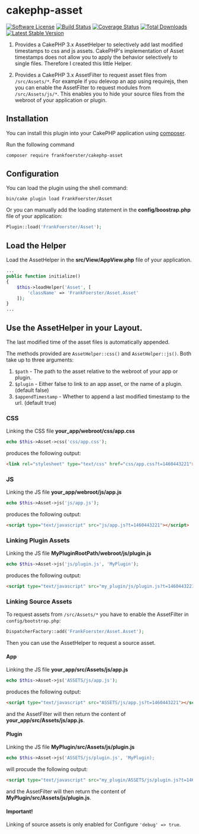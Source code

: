 # cakephp-asset
[![Software License](https://img.shields.io/badge/license-MIT-brightgreen.svg?style=flat-square)](LICENSE.txt)
[![Build Status](https://img.shields.io/travis/frankfoerster/cakephp-asset/master.svg?style=flat-square)](https://travis-ci.org/frankfoerster/cakephp-asset)
[![Coverage Status](https://img.shields.io/coveralls/frankfoerster/cakephp-asset.svg?style=flat-square)](https://coveralls.io/github/frankfoerster/cakephp-asset)
[![Total Downloads](https://img.shields.io/packagist/dt/frankfoerster/cakephp-asset.svg?style=flat-square)](https://packagist.org/packages/frankfoerster/cakephp-asset)
[![Latest Stable Version](https://img.shields.io/packagist/v/frankfoerster/cakephp-asset.svg?style=flat-square&label=stable)](https://packagist.org/packages/frankfoerster/cakephp-asset)

1. Provides a CakePHP 3.x AssetHelper to selectively add last modified timestamps to css and js assets.
CakePHP's implementation of Asset timestamps does not allow you to apply the behavior selectively to single files. Therefore I created this little Helper.

2. Provides a CakePHP 3.x AssetFilter to request asset files from ``/src/Assets/*``.
For example if you delevop an app using requirejs, then you can enable the AssetFilter to request modules from ``/src/Assets/js/*``. This enables you to hide your source files from the webroot of your application or plugin.


## Installation

You can install this plugin into your CakePHP application using [composer](http://getcomposer.org).

Run the following command
```sh
composer require frankfoerster/cakephp-asset
```

## Configuration

You can load the plugin using the shell command:

```
bin/cake plugin load FrankFoerster/Asset
```

Or you can manually add the loading statement in the **config/boostrap.php** file of your application:

```php
Plugin::load('FrankFoerster/Asset');
```

## Load the Helper

Load the AssetHelper in the **src/View/AppView.php** file of your application.

```php
...
public function initialize()
{
    $this->loadHelper('Asset', [
        'className' => 'FrankFoerster/Asset.Asset'
    ]);
}
...
```

## Use the AssetHelper in your Layout.

The last modified time of the asset files is automatically appended.

The methods provided are ``AssetHelper::css()`` and ``AssetHelper::js()``. Both take up to three arguments:

1. ``$path`` - The path to the asset relative to the webroot of your app or plugin.
2. ``$plugin`` - Either false to link to an app asset, or the name of a plugin. (default false)
3. ``$appendTimestamp`` - Whether to append a last modified timestamp to the url. (default true)

### CSS

Linking the CSS file **your_app/webroot/css/app.css**

```php
echo $this->Asset->css('css/app.css');
```

produces the following output:

```html
<link rel="stylesheet" type="text/css" href="css/app.css?t=1460443221">
```

### JS

Linking the JS file **your_app/webroot/js/app.js**

```php
echo $this->Asset->js('js/app.js');
```

produces the following output:

```html
<script type="text/javascript" src="js/app.js?t=1460443221"></script>
```

### Linking Plugin Assets

Linking the JS file **MyPluginRootPath/webroot/js/plugin.js**

```php
echo $this->Asset->js('js/plugin.js', 'MyPlugin');
```

produces the following output:

```html
<script type="text/javascript" src="my_plugin/js/plugin.js?t=1460443221"></script>
```

### Linking Source Assets

To request assets from ``/src/Assets/*`` you have to enable the AssetFilter in ``config/bootstrap.php``:

```php
DispatcherFactory::add('FrankFoerster/Asset.Asset');
```

Then you can use the AssetHelper to request a source asset.

#### App

Linking the JS file **your_app/src/Assets/js/app.js**

```php
echo $this->Asset->js('ASSETS/js/app.js');
```

produces the following output:

```html
<script type="text/javascript" src="ASSETS/js/app.js?t=1460443221"></script>
```

and the AssetFilter will then return the content of **your_app/src/Assets/js/app.js**.

#### Plugin

Linking the JS file **MyPlugin/src/Assets/js/plugin.js**

```php
echo $this->Asset->js('ASSETS/js/plugin.js', 'MyPlugin);
```

will procude the following output:

```html
<script type="text/javascript" src="my_plugin/ASSETS/js/plugin.js?t=1460443221"></script>
```

and the AssetFilter will then return the content of **MyPlugin/src/Assets/js/plugin.js**.

#### Important!

Linking of source assets is only enabled for Configure ``'debug' => true``.
